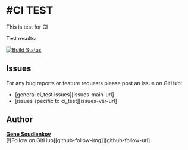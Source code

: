 #CI TEST
=
This is test for CI

Test results:

[![Build Status](https://travis-ci.org/sgenie68/ci_test.svg?branch=master)](https://travis-ci.org/sgenie68/ci_test)

Issues
------
For any bug reports or feature requests
please post an issue on GitHub:

* [general ci_test issues][issues-main-url]
* [issues specific to ci_test][issues-ver-url]

Author
------
[**Gene Soudlenkov**](https://googlei.com/)
<br/>
[![Follow on GitHub][github-follow-img]][github-follow-url]
<br/>

